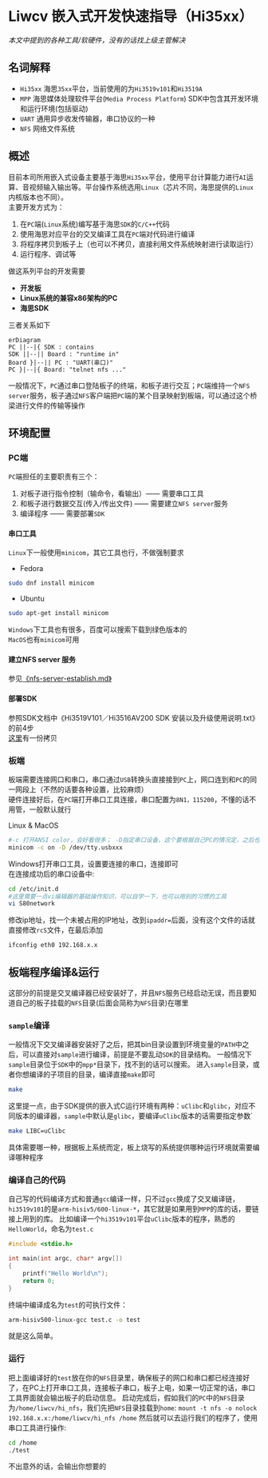 # Liwcv 嵌入式开发快速指导（Hi35xx）
*本文中提到的各种工具/软硬件，没有的话找上级主管解决*

## 名词解释
- `Hi35xx` 海思`35xx`平台，当前使用的为`Hi3519v101`和`Hi3519A`
- `MPP` 海思媒体处理软件平台(`Media Process Platform`) SDK中包含其开发环境和运行环境(包括驱动)
- `UART` 通用异步收发传输器，串口协议的一种
- `NFS` 网络文件系统

## 概述
目前本司所用嵌入式设备主要基于海思`Hi35xx`平台，使用平台计算能力进行`AI`运算、音视频输入输出等。平台操作系统选用`Linux`（芯片不同，海思提供的`Linux`内核版本也不同）。  
主要开发方式为：
1. 在`PC`端(`Linux`系统)编写基于海思`SDK`的`C/C++`代码
2. 使用海思对应平台的交叉编译工具在`PC`端对代码进行编译
3. 将程序拷贝到板子上（也可以不拷贝，直接利用文件系统映射进行读取运行）
4. 运行程序、调试等  

做这系列平台的开发需要
- **开发板** 
- **Linux系统的兼容x86架构的PC**
- **海思SDK**  

三者关系如下
```mermaid
erDiagram
PC ||--|{ SDK : contains
SDK ||--|| Board : "runtime in"
Board }|--|| PC : "UART(串口)"
PC }|--|{ Board: "telnet nfs ..."
```
一般情况下，`PC`通过串口登陆板子的终端，和板子进行交互；`PC`端维持一个`NFS server`服务，板子通过`NFS`客户端把`PC`端的某个目录映射到板端，可以通过这个桥梁进行文件的传输等操作

## 环境配置
### PC端
`PC`端担任的主要职责有三个：
1. 对板子进行指令控制（输命令，看输出）—— 需要串口工具
2. 和板子进行数据交互(传入/传出文件) —— 需要建立`NFS server`服务
3. 编译程序 —— 需要部署`SDK`
#### 串口工具
`Linux`下一般使用`minicom`，其它工具也行，不做强制要求
- Fedora
```Bash
sudo dnf install minicom
```
- Ubuntu
```Bash
sudo apt-get install minicom
```
`Windows`下工具也有很多，百度可以搜索下载到绿色版本的  
`MacOS`也有`minicom`可用
#### 建立NFS server 服务
参见[《nfs-server-establish.md》](nfs-server-establish.md)
#### 部署SDK
参照SDK文档中《Hi3519V101／Hi3516AV200 SDK 安装以及升级使用说明.txt》的前4步    
[这里](Hi3519V101-SDK-install-instruction.txt)有一份拷贝

### 板端
板端需要连接网口和串口，串口通过`USB`转换头直接接到`PC`上，网口连到和`PC`的同一网段上（不然的话要各种设置，比较麻烦）  
硬件连接好后，在`PC`端打开串口工具连接，串口配置为`8N1，115200`，不懂的话不用管，一般默认就行

Linux & MacOS
```Bash
#-c 打开ANSI color，会好看很多； -D指定串口设备，这个要根据自己PC的情况定，之后也可以设置minicom默认打开的设备名称而不需要每次都输入-D
minicom -c on -D /dev/tty.usbxxx
```
Windows打开串口工具，设置要连接的串口，连接即可  
在连接成功后的串口设备中:
```Bash
cd /etc/init.d
#这里需要一点vi编辑器的基础操作知识，可以自学一下，也可以用别的习惯的工具
vi S80network
```
修改ip地址，找一个未被占用的IP地址，改到`ipaddr=`后面，没有这个文件的话就直接修改`rcS`文件，在最后添加
```Bash
ifconfig eth0 192.168.x.x
```

## 板端程序编译&运行
这部分的前提是交叉编译器已经安装好了，并且`NFS`服务已经启动无误，而且要知道自己的板子挂载的`NFS`目录(后面会简称为`NFS`目录)在哪里
### `sample`编译
一般情况下交叉编译器安装好了之后，把其bin目录设置到环境变量的`PATH`中之后，可以直接对`sample`进行编译，前提是不要乱动`SDK`的目录结构。
一般情况下`sample`目录位于`SDK`中的`mpp*`目录下，找不到的话可以搜索。
进入`sample`目录，或者你想编译的子项目的目录，编译直接`make`即可
```Bash
make
```
这里提一点，由于SDK提供的嵌入式C运行环境有两种：`uClibc`和`glibc`，对应不同版本的编译器，`sample`中默认是`glibc`，要编译`uClibc`版本的话需要指定参数`
```Bash
make LIBC=uClibc
```
具体需要哪一种，根据板上系统而定，板上烧写的系统提供哪种运行环境就需要编译哪种程序

### 编译自己的代码
自己写的代码编译方式和普通`gcc`编译一样，只不过`gcc`换成了交叉编译链，`hi3519v101`的是`arm-hisiv5/600-linux-*`，其它就是如果用到`MPP`的库的话，要链接上用到的库。
比如编译一个`hi3519v101`平台`uClibc`版本的程序，熟悉的`HelloWorld`，命名为`test.c`
```C
#include <stdio.h>

int main(int argc, char* argv[])
{
    printf("Hello World\n");
    return 0;
}
```
终端中编译成名为`test`的可执行文件：
```Bash
arm-hisiv500-linux-gcc test.c -o test
```
就是这么简单。
### 运行
把上面编译好的`test`放在你的`NFS`目录里，确保板子的网口和串口都已经连接好了，在PC上打开串口工具，连接板子串口，板子上电，如果一切正常的话，串口工具界面就会输出板子的启动信息。
启动完成后，假如我们的`PC`中的`NFS`目录为`/home/liwcv/hi_nfs`，我们先把`NFS`目录挂载到`home`:
`mount -t nfs -o nolock 192.168.x.x:/home/liwcv/hi_nfs /home`
然后就可以去运行我们的程序了，使用串口工具进行操作:
```Bash
cd /home
./test
```
不出意外的话，会输出你想要的
